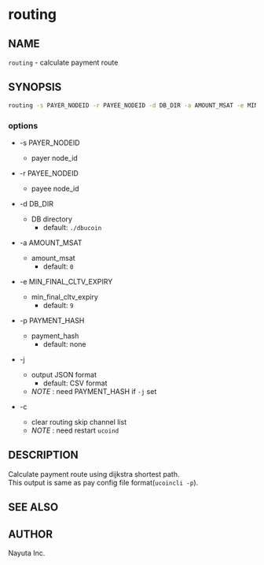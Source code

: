# routing

## NAME

`routing` - calculate payment route

## SYNOPSIS

```bash
routing -s PAYER_NODEID -r PAYEE_NODEID -d DB_DIR -a AMOUNT_MSAT -e MIN_FINAL_CLTV_EXPIRY -p PAYMENT_HASH [-j]
```

### options

* -s PAYER_NODEID
  * payer node_id

* -r PAYEE_NODEID
  * payee node_id

* -d DB_DIR
  * DB directory
    * default: `./dbucoin`

* -a AMOUNT_MSAT
  * amount_msat
    * default: `0`

* -e MIN_FINAL_CLTV_EXPIRY
  * min_final_cltv_expiry
    * default: `9`

* -p PAYMENT_HASH
  * payment_hash
    * default: none

* -j
  * output JSON format
    * default: CSV format
  * _NOTE_ : need PAYMENT_HASH if `-j` set

* -c
  * clear routing skip channel list
  * _NOTE_ : need restart `ucoind`

## DESCRIPTION

Calculate payment route using dijkstra shortest path.  
This output is same as pay config file format(`ucoincli -p`).

## SEE ALSO

## AUTHOR

Nayuta Inc.
